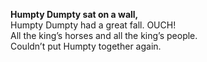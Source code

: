 **Humpty Dumpty sat on a wall,**  
Humpty Dumpty had a great fall. OUCH!  
All the king’s horses and all the king’s people.  
Couldn’t put Humpty together again.  
